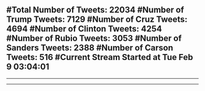 #Total Number of Tweets: 22034 
#Number of Trump Tweets: 7129
#Number of Cruz Tweets: 4694
#Number of Clinton Tweets: 4254
#Number of Rubio Tweets: 3053
#Number of Sanders Tweets: 2388
#Number of Carson Tweets: 516
#Current Stream Started at Tue Feb  9 03:04:01
---
---
---
